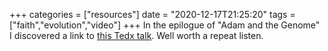 +++
categories = ["resources"]
date = "2020-12-17T21:25:20"
tags = ["faith","evolution","video"]
+++
In the epilogue of "Adam and the Genome" I discovered a link to [this Tedx talk](https://www.youtube.com/watch?app=desktop&v=4txYvRf-r_I). Well worth a repeat listen.

